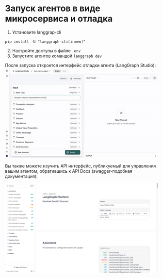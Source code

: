 # Запуск агентов в виде микросервиса и отладка

1. Установите langgrap-cli
```
pip install -U "langgraph-cli[inmem]"
```
2. Настройте доступы в файле ```.env```
3. Запустите агентов командой ```langgraph dev```

После запуска откроется интерфейс отладки агента (LangGraph Studio):
![Demo](demo.gif)

Вы также можете изучить API интерфейс, публикуемый для управления вашим агентом, обратившись к API Docs (swagger-подобная документация):

![api](api_image.png)